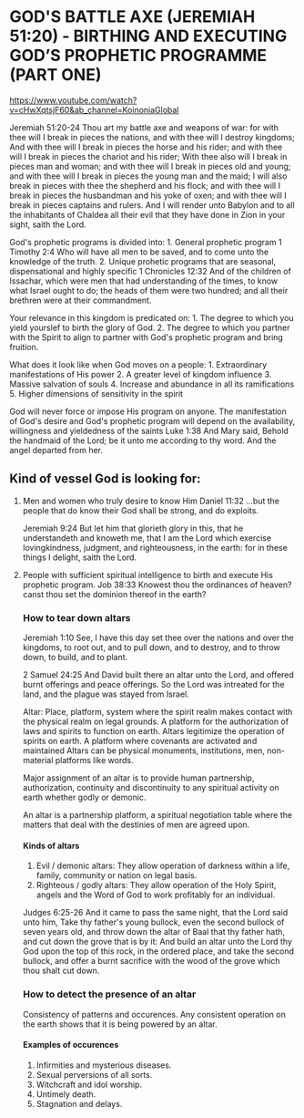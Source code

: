 # GOD'S BATTLE AXE (JEREMIAH 51:20) - BIRTHING AND EXECUTING GOD’S PROPHETIC PROGRAMME (PART ONE)
https://www.youtube.com/watch?v=cHwXqtsjF60&ab_channel=KoinoniaGlobal

Jeremiah 51:20-24 Thou art my battle axe and weapons of war: for with thee will I break in pieces the nations, and with thee will I destroy kingdoms;
And with thee will I break in pieces the horse and his rider; and with thee will I break in pieces the chariot and his rider;
With thee also will I break in pieces man and woman; and with thee will I break in pieces old and young; and with thee will I break in pieces the young man and the maid;
I will also break in pieces with thee the shepherd and his flock; and with thee will I break in pieces the husbandman and his yoke of oxen; and with thee will I break in pieces captains and rulers.
And I will render unto Babylon and to all the inhabitants of Chaldea all their evil that they have done in Zion in your sight, saith the Lord.

God's prophetic programs is divided into:
    1. General prophetic program
        1 Timothy 2:4 Who will have all men to be saved, and to come unto the knowledge of the truth.
    2. Unique prohetic programs that are seasonal, dispensational and highly specific
        1 Chronicles 12:32 And of the children of Issachar, which were men that had understanding of the times, to know what Israel ought to do; the heads of them were two hundred; and all their brethren were at their commandment.

Your relevance in this kingdom is predicated on:
    1. The degree to which you yield yourslef to birth the glory of God.
    2. The degree to which you partner with the Spirit to align to partner with God's prophetic program and bring fruition.

What does it look like when God moves on a people:
    1. Extraordinary manifestations of His power
    2. A greater level of kingdom influence
    3. Massive salvation of souls
    4. Increase and abundance in all its ramifications
    5. Higher dimensions of sensitivity in the spirit

God will never force or impose His program on anyone.
The manifestation of God's desire and God's prophetic program will depend on the availability, willingness and yieldedness of the saints
    Luke 1:38 And Mary said, Behold the handmaid of the Lord; be it unto me according to thy word. And the angel departed from her.

## Kind of vessel God is looking for:
1. Men and women who truly desire to know Him
    Daniel 11:32 ...but the people that do know their God shall be strong, and do exploits.

    Jeremiah 9:24 But let him that glorieth glory in this, that he understandeth and knoweth me, that I am the Lord which exercise lovingkindness, judgment, and righteousness, in the earth: for in these things I delight, saith the Lord.

2. People with sufficient spiritual intelligence to birth and execute His prophetic program.
    Job 38:33 Knowest thou the ordinances of heaven? canst thou set the dominion thereof in the earth?

    ### How to tear down altars
    Jeremiah 1:10 See, I have this day set thee over the nations and over the kingdoms, to root out, and to pull down, and to destroy, and to throw down, to build, and to plant.

    2 Samuel 24:25 And David built there an altar unto the Lord, and offered burnt offerings and peace offerings. So the Lord was intreated for the land, and the plague was stayed from Israel.

    Altar: Place, platform, system where the spirit realm makes contact with the physical realm on legal grounds.
    A platform for the authorization of laws and spirits to function on earth.
    Altars legitimize the operation of spirits on earth.
    A platform where covenants are activated and maintained
    Altars can be physical monuments, institutions, men, non-material platforms like words.

    Major assignment of an altar is to provide human partnership, authorization, continuity and discontinuity to any spiritual activity on earth whether godly or demonic.

    An altar is a partnership platform, a spiritual negotiation table where the matters that deal with the destinies of men are agreed upon.

    #### Kinds of altars
    1. Evil / demonic altars: They allow operation of darkness within a life, family, community or nation on legal basis.
    2. Righteous / godly altars: They allow operation of the Holy Spirit, angels and the Word of God to work profitably for an individual.

    Judges 6:25-26 And it came to pass the same night, that the Lord said unto him, Take thy father's young bullock, even the second bullock of seven years old, and throw down the altar of Baal that thy father hath, and cut down the grove that is by it:
    And build an altar unto the Lord thy God upon the top of this rock, in the ordered place, and take the second bullock, and offer a burnt sacrifice with the wood of the grove which thou shalt cut down.

    ### How to detect the presence of an altar
    Consistency of patterns and occurences.
    Any consistent operation on the earth shows that it is being powered by an altar.

    #### Examples of occurences
    1. Infirmities and mysterious diseases.
    2. Sexual perversions of all sorts.
    3. Witchcraft and idol worship.
    4. Untimely death.
    5. Stagnation and delays.
